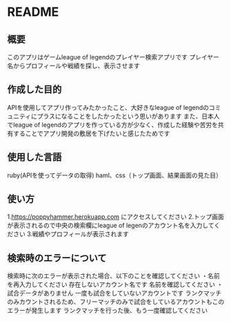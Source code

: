 # README

## 概要
このアプリはゲームleague of legendのプレイヤー検索アプリです
プレイヤー名からプロフィールや戦績を探し、表示させます
## 作成した目的
APIを使用してアプリ作ってみたかったこと、大好きなleague of legendのコミュニティにプラスになることをしたかったという思いがあります
また、日本人でleague of legendのアプリを作っている方が少なく、作成した経験や苦労を共有することでアプリ開発の敷居を下げたいと感じたためです
## 使用した言語
ruby(APIを使ってデータの取得)
haml、css（トップ画面、結果画面の見た目）
## 使い方
1.https://poppyhammer.herokuapp.com にアクセスしてください
2.トップ画面が表示されるので中央の検索欄にleague of legenのアカウント名を入力してください
3.戦績やプロフィールが表示されます
## 検索時のエラーについて
検索時に次のエラーが表示された場合、以下のことを確認してください
・名前を再入力してください
存在しないアカウント名です 名前を確認してください
・試合データがありません
一度も試合をしていないアカウントです ランクマッチのみカウントされるため、フリーマッチのみで試合をしているアカウントもこのエラーが発生します
ランクマッチを行った後、もう一度確認してください

